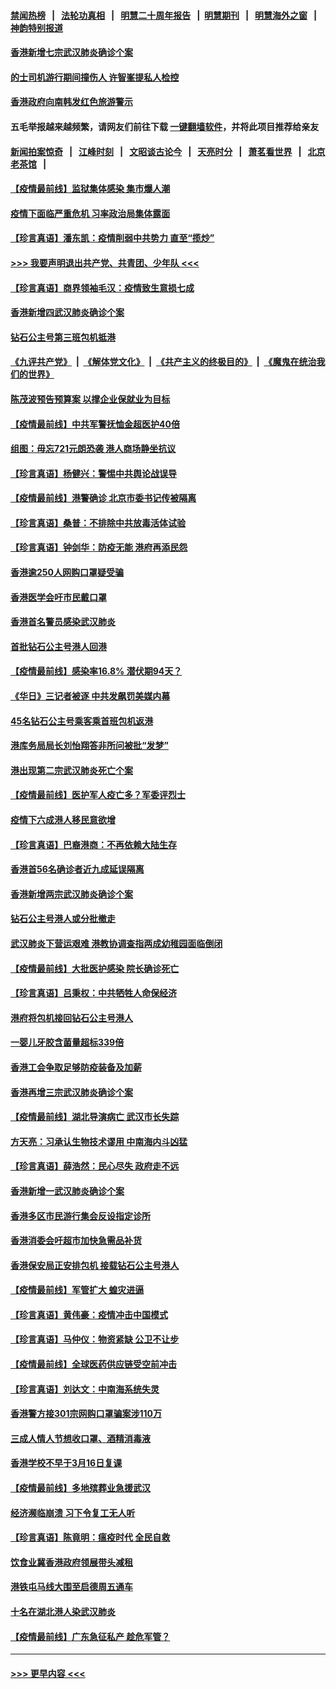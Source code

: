 #### [禁闻热榜](热点新闻.md?=0)  &nbsp;&nbsp;|&nbsp;&nbsp; [法轮功真相](https://github.com/gfw-breaker/truth/blob/master/README.md?=0) &nbsp;&nbsp;|&nbsp;&nbsp; [明慧二十周年报告](https://github.com/gfw-breaker/mh-reports/blob/master/README.md?=0) &nbsp;&nbsp;|&nbsp;&nbsp;[明慧期刊](https://github.com/gfw-breaker/mh-qikan) &nbsp;&nbsp;|&nbsp;&nbsp; [明慧海外之窗](https://github.com/gfw-breaker/mh-news/blob/master/README.md?=0) &nbsp;&nbsp;|&nbsp;&nbsp; [神韵特别报道](https://github.com/gfw-breaker/mh-news/blob/master/shenyun.md?=0)
#### [香港新增七宗武汉肺炎确诊个案](../pages/nsc415/n11893498.md?t=02252002) 
#### [的士司机游行期间撞伤人 许智峯提私人检控](../pages/nsc415/n11893483.md?t=02252002) 
#### [香港政府向南韩发红色旅游警示](../pages/nsc415/n11893398.md?t=02252002) 
#### 五毛举报越来越频繁，请网友们前往下载 [一键翻墙软件](https://github.com/gfw-breaker/ssr-accounts)，并将此项目推荐给亲友
#### [新闻拍案惊奇](https://github.com/gfw-breaker/banned-news/blob/master/pages/link4.md) &nbsp;&nbsp;|&nbsp;&nbsp; [江峰时刻](https://github.com/gfw-breaker/banned-news/blob/master/pages/link4.md) &nbsp;&nbsp;|&nbsp;&nbsp; [文昭谈古论今](https://github.com/gfw-breaker/banned-news/blob/master/pages/link4.md) &nbsp;&nbsp;|&nbsp;&nbsp; [天亮时分](https://github.com/gfw-breaker/banned-news/blob/master/pages/link4.md) &nbsp;&nbsp;|&nbsp;&nbsp; [萧茗看世界](https://github.com/gfw-breaker/banned-news/blob/master/pages/link4.md) &nbsp;&nbsp;|&nbsp;&nbsp; [北京老茶馆](https://github.com/gfw-breaker/banned-news/blob/master/pages/link4.md) &nbsp;&nbsp;|&nbsp;&nbsp; 
#### [【疫情最前线】监狱集体感染 集市爆人潮](../pages/nsc415/n11893181.md?t=02252002) 
#### [疫情下面临严重危机  习率政治局集体露面](../pages/nsc415/n11893305.md?t=02252002) 
#### [【珍言真语】潘东凯：疫情削弱中共势力 直至“揽炒”](../pages/nsc415/n11892866.md?t=02252002) 
#### [>>> 我要声明退出共产党、共青团、少年队 <<<](https://github.com/begood0513/goodnews/blob/master/quit/letter.md) 
#### [【珍言真语】商界领袖毛汉：疫情致生意损七成](../pages/nsc415/n11890348.md?t=02252002) 
#### [香港新增四武汉肺炎确诊个案](../pages/nsc415/n11890610.md?t=02252002) 
#### [钻石公主号第三班包机抵港](../pages/nsc415/n11890645.md?t=02252002) 
#### [《九评共产党》](https://github.com/begood0513/9ping.md/blob/master/README.md) &nbsp;|&nbsp; [《解体党文化》](../../../../jtdwh.md/blob/master/README.md)  &nbsp;|&nbsp; [《共产主义的终极目的》](../../../../gczydzjmd.md/blob/master/README.md) &nbsp;|&nbsp; [《魔鬼在统治我们的世界》](../../../../mgztzwmdsj.md/blob/master/README.md) 
#### [陈茂波预告预算案 以撑企业保就业为目标](../pages/nsc415/n11890574.md?t=02252002) 
#### [【疫情最前线】中共军警抚恤金超医护40倍](../pages/nsc415/n11890458.md?t=02252002) 
#### [组图：毋忘721元朗恐袭 港人商场静坐抗议](../pages/nsc415/n11876882.md?t=02252002) 
#### [【珍言真语】杨健兴：警惕中共舆论战误导](../pages/nsc415/n11888131.md?t=02252002) 
#### [【疫情最前线】港警确诊 北京市委书记传被隔离](../pages/nsc415/n11886872.md?t=02252002) 
#### [【珍言真语】桑普：不排除中共放毒活体试验](../pages/nsc415/n11886832.md?t=02252002) 
#### [【珍言真语】钟剑华：防疫无能 港府再添民怨](../pages/nsc415/n11884504.md?t=02252002) 
#### [香港逾250人网购口罩疑受骗](../pages/nsc415/n11884388.md?t=02252002) 
#### [香港医学会吁市民戴口罩](../pages/nsc415/n11884367.md?t=02252002) 
#### [香港首名警员感染武汉肺炎](../pages/nsc415/n11884357.md?t=02252002) 
#### [首批钻石公主号港人回港](../pages/nsc415/n11884333.md?t=02252002) 
#### [【疫情最前线】感染率16.8% 潜伏期94天？](../pages/nsc415/n11884256.md?t=02252002) 
#### [《华日》三记者被逐 中共发飙罚美媒内幕](../pages/nsc415/n11884184.md?t=02252002) 
#### [45名钻石公主号乘客乘首班包机返港](../pages/nsc415/n11881770.md?t=02252002) 
#### [港库务局局长刘怡翔答非所问被批“发梦”](../pages/nsc415/n11881752.md?t=02252002) 
#### [港出现第二宗武汉肺炎死亡个案](../pages/nsc415/n11881736.md?t=02252002) 
#### [【疫情最前线】医护军人疫亡多？军委评烈士](../pages/nsc415/n11881655.md?t=02252002) 
#### [疫情下六成港人移民意欲增](../pages/nsc415/n11881699.md?t=02252002) 
#### [【珍言真语】巴裔港商：不再依赖大陆生存](../pages/nsc415/n11881126.md?t=02252002) 
#### [香港首56名确诊者近九成延误隔离](../pages/nsc415/n11879079.md?t=02252002) 
#### [香港新增两宗武汉肺炎确诊个案](../pages/nsc415/n11879064.md?t=02252002) 
#### [钻石公主号港人或分批撤走](../pages/nsc415/n11879029.md?t=02252002) 
#### [武汉肺炎下营运艰难 港教协调查指两成幼稚园面临倒闭](../pages/nsc415/n11878989.md?t=02252002) 
#### [【疫情最前线】大批医护感染 院长确诊死亡](../pages/nsc415/n11878595.md?t=02252002) 
#### [【珍言真语】吕秉权：中共牺牲人命保经济](../pages/nsc415/n11878390.md?t=02252002) 
#### [港府将包机接回钻石公主号港人](../pages/nsc415/n11876352.md?t=02252002) 
#### [一婴儿牙胶含菌量超标339倍](../pages/nsc415/n11876336.md?t=02252002) 
#### [香港工会争取足够防疫装备及加薪](../pages/nsc415/n11876313.md?t=02252002) 
#### [香港再增三宗武汉肺炎确诊个案](../pages/nsc415/n11876297.md?t=02252002) 
#### [【疫情最前线】湖北导演病亡 武汉市长失踪](../pages/nsc415/n11876272.md?t=02252002) 
#### [方天亮：习承认生物技术谬用 中南海内斗凶猛](../pages/nsc415/n11873679.md?t=02252002) 
#### [【珍言真语】薛浩然：民心尽失 政府走不远](../pages/nsc415/n11875838.md?t=02252002) 
#### [香港新增一武汉肺炎确诊个案](../pages/nsc415/n11874044.md?t=02252002) 
#### [香港多区市民游行集会反设指定诊所](../pages/nsc415/n11874017.md?t=02252002) 
#### [香港消委会吁超市加快急需品补货](../pages/nsc415/n11874003.md?t=02252002) 
#### [香港保安局正安排包机 接载钻石公主号港人](../pages/nsc415/n11873932.md?t=02252002) 
#### [【疫情最前线】军管扩大 蝗灾进逼](../pages/nsc415/n11873780.md?t=02252002) 
#### [【珍言真语】黄伟豪：疫情冲击中国模式](../pages/nsc415/n11873482.md?t=02252002) 
#### [【珍言真语】马仲仪：物资紧缺 公卫不让步](../pages/nsc415/n11872315.md?t=02252002) 
#### [【疫情最前线】全球医药供应链受空前冲击](../pages/nsc415/n11869614.md?t=02252002) 
#### [【珍言真语】刘达文：中南海系统失灵](../pages/nsc415/n11869465.md?t=02252002) 
#### [香港警方接301宗网购口罩骗案涉110万](../pages/nsc415/n11867572.md?t=02252002) 
#### [三成人情人节想收口罩、酒精消毒液](../pages/nsc415/n11867523.md?t=02252002) 
#### [香港学校不早于3月16日复课](../pages/nsc415/n11867498.md?t=02252002) 
#### [【疫情最前线】多地殡葬业急援武汉](../pages/nsc415/n11866914.md?t=02252002) 
#### [经济濒临崩溃 习下令复工无人听](../pages/nsc415/n11867269.md?t=02252002) 
#### [【珍言真语】陈竟明：瘟疫时代 全民自救](../pages/nsc415/n11866765.md?t=02252002) 
#### [饮食业冀香港政府领展带头减租](../pages/nsc415/n11864876.md?t=02252002) 
#### [港铁屯马线大围至启德周五通车](../pages/nsc415/n11864842.md?t=02252002) 
#### [十名在湖北港人染武汉肺炎](../pages/nsc415/n11864807.md?t=02252002) 
#### [【疫情最前线】广东急征私产 趁危军管？](../pages/nsc415/n11864205.md?t=02252002) 

----
#### [ >>> 更早内容 <<< ](../indexes/nsc415-earlier.md)

